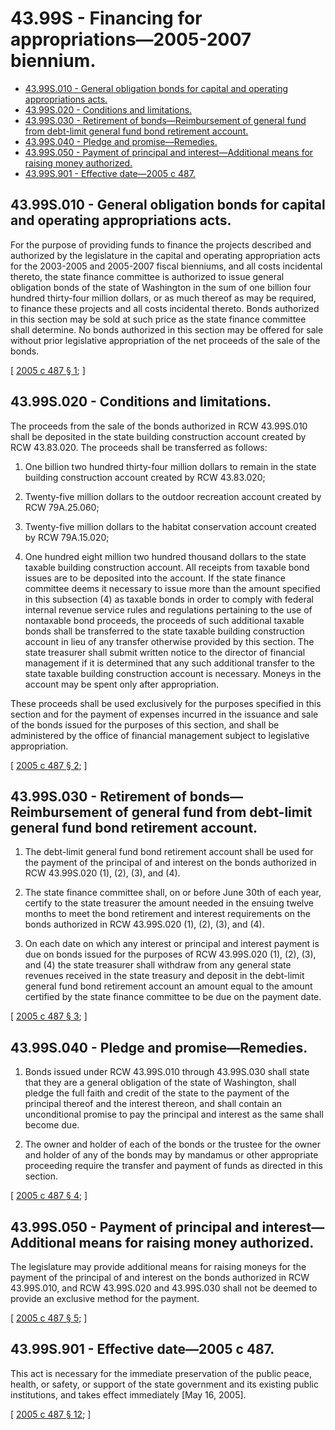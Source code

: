 # 43.99S - Financing for appropriations—2005-2007 biennium.
* [43.99S.010 - General obligation bonds for capital and operating appropriations acts.](#4399s010---general-obligation-bonds-for-capital-and-operating-appropriations-acts)
* [43.99S.020 - Conditions and limitations.](#4399s020---conditions-and-limitations)
* [43.99S.030 - Retirement of bonds—Reimbursement of general fund from debt-limit general fund bond retirement account.](#4399s030---retirement-of-bondsreimbursement-of-general-fund-from-debt-limit-general-fund-bond-retirement-account)
* [43.99S.040 - Pledge and promise—Remedies.](#4399s040---pledge-and-promiseremedies)
* [43.99S.050 - Payment of principal and interest—Additional means for raising money authorized.](#4399s050---payment-of-principal-and-interestadditional-means-for-raising-money-authorized)
* [43.99S.901 - Effective date—2005 c 487.](#4399s901---effective-date2005-c-487)
## 43.99S.010 - General obligation bonds for capital and operating appropriations acts.
For the purpose of providing funds to finance the projects described and authorized by the legislature in the capital and operating appropriation acts for the 2003-2005 and 2005-2007 fiscal bienniums, and all costs incidental thereto, the state finance committee is authorized to issue general obligation bonds of the state of Washington in the sum of one billion four hundred thirty-four million dollars, or as much thereof as may be required, to finance these projects and all costs incidental thereto. Bonds authorized in this section may be sold at such price as the state finance committee shall determine. No bonds authorized in this section may be offered for sale without prior legislative appropriation of the net proceeds of the sale of the bonds.

\[ [2005 c 487 § 1](https://lawfilesext.leg.wa.gov/biennium/2005-06/Pdf/Bills/Session%20Laws/House/2299-S.SL.pdf?cite=2005%20c%20487%20§%201); \]

## 43.99S.020 - Conditions and limitations.
The proceeds from the sale of the bonds authorized in RCW 43.99S.010 shall be deposited in the state building construction account created by RCW 43.83.020. The proceeds shall be transferred as follows:

1. One billion two hundred thirty-four million dollars to remain in the state building construction account created by RCW 43.83.020;

2. Twenty-five million dollars to the outdoor recreation account created by RCW 79A.25.060;

3. Twenty-five million dollars to the habitat conservation account created by RCW 79A.15.020;

4. One hundred eight million two hundred thousand dollars to the state taxable building construction account. All receipts from taxable bond issues are to be deposited into the account. If the state finance committee deems it necessary to issue more than the amount specified in this subsection (4) as taxable bonds in order to comply with federal internal revenue service rules and regulations pertaining to the use of nontaxable bond proceeds, the proceeds of such additional taxable bonds shall be transferred to the state taxable building construction account in lieu of any transfer otherwise provided by this section. The state treasurer shall submit written notice to the director of financial management if it is determined that any such additional transfer to the state taxable building construction account is necessary. Moneys in the account may be spent only after appropriation.

These proceeds shall be used exclusively for the purposes specified in this section and for the payment of expenses incurred in the issuance and sale of the bonds issued for the purposes of this section, and shall be administered by the office of financial management subject to legislative appropriation.

\[ [2005 c 487 § 2](https://lawfilesext.leg.wa.gov/biennium/2005-06/Pdf/Bills/Session%20Laws/House/2299-S.SL.pdf?cite=2005%20c%20487%20§%202); \]

## 43.99S.030 - Retirement of bonds—Reimbursement of general fund from debt-limit general fund bond retirement account.
1. The debt-limit general fund bond retirement account shall be used for the payment of the principal of and interest on the bonds authorized in RCW 43.99S.020 (1), (2), (3), and (4).

2. The state finance committee shall, on or before June 30th of each year, certify to the state treasurer the amount needed in the ensuing twelve months to meet the bond retirement and interest requirements on the bonds authorized in RCW 43.99S.020 (1), (2), (3), and (4).

3. On each date on which any interest or principal and interest payment is due on bonds issued for the purposes of RCW 43.99S.020 (1), (2), (3), and (4) the state treasurer shall withdraw from any general state revenues received in the state treasury and deposit in the debt-limit general fund bond retirement account an amount equal to the amount certified by the state finance committee to be due on the payment date.

\[ [2005 c 487 § 3](https://lawfilesext.leg.wa.gov/biennium/2005-06/Pdf/Bills/Session%20Laws/House/2299-S.SL.pdf?cite=2005%20c%20487%20§%203); \]

## 43.99S.040 - Pledge and promise—Remedies.
1. Bonds issued under RCW 43.99S.010 through 43.99S.030 shall state that they are a general obligation of the state of Washington, shall pledge the full faith and credit of the state to the payment of the principal thereof and the interest thereon, and shall contain an unconditional promise to pay the principal and interest as the same shall become due.

2. The owner and holder of each of the bonds or the trustee for the owner and holder of any of the bonds may by mandamus or other appropriate proceeding require the transfer and payment of funds as directed in this section.

\[ [2005 c 487 § 4](https://lawfilesext.leg.wa.gov/biennium/2005-06/Pdf/Bills/Session%20Laws/House/2299-S.SL.pdf?cite=2005%20c%20487%20§%204); \]

## 43.99S.050 - Payment of principal and interest—Additional means for raising money authorized.
The legislature may provide additional means for raising moneys for the payment of the principal of and interest on the bonds authorized in RCW 43.99S.010, and RCW 43.99S.020 and 43.99S.030 shall not be deemed to provide an exclusive method for the payment.

\[ [2005 c 487 § 5](https://lawfilesext.leg.wa.gov/biennium/2005-06/Pdf/Bills/Session%20Laws/House/2299-S.SL.pdf?cite=2005%20c%20487%20§%205); \]

## 43.99S.901 - Effective date—2005 c 487.
This act is necessary for the immediate preservation of the public peace, health, or safety, or support of the state government and its existing public institutions, and takes effect immediately [May 16, 2005].

\[ [2005 c 487 § 12](https://lawfilesext.leg.wa.gov/biennium/2005-06/Pdf/Bills/Session%20Laws/House/2299-S.SL.pdf?cite=2005%20c%20487%20§%2012); \]

